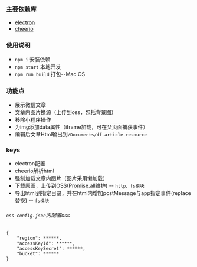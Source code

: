 ### 主要依赖库
* [electron](https://electronjs.org/)
* [cheerio](https://cheerio.js.org/)

### 使用说明

* `npm i` 安装依赖
* `npm start` 本地开发
* `npm run build` 打包--Mac OS

### 功能点

* 展示微信文章
* 文章内图片换源（上传到oss，包括背景图）
* 移除小程序操作
* 为img添加data属性（iframe加载，可在父页面捕获事件）
* 编辑后文章Html输出到`/Documents/df-article-resource`

### keys

* electron配置
* cheerio解析html
* 强制加载文章内图片（图片采用懒加载）
* 下载原图，上传到OSS(Promise.all维护) -- `http、fs模块`
* 导出html到指定目录，并在html内增加postMessage与app指定事件(replace替换) -- `fs模块`


###### `oss-config.json`内配置oss
```
{
    "region": ******,
    "accessKeyId": ******,
    "accessKeySecret": ******,
    "bucket": ******
}